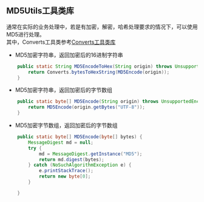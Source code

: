 ## MD5Utils工具类库<br>
通常在实际的业务处理中，若是有加密，解密，哈希处理要求的情况下，可以使用MD5进行处理。<br>
其中，Converts工具类参考[Converts工具类库](https://github.com/arden2600/Code-snippet/blob/master/Java%E4%BB%A3%E7%A0%81%E5%BA%93/%E5%B7%A5%E5%85%B7%E7%B1%BB%E5%BA%93/ConvertsUtils.md)<br>

* MD5加密字符串，返回加密后的16进制字符串<br>
```java
	public static String MD5EncodeToHex(String origin) throws UnsupportedEncodingException {
		return Converts.bytesToHexString(MD5Encode(origin));
	}
```
* MD5加密字符串，返回加密后的字节数组<br>
```java
	public static byte[] MD5Encode(String origin) throws UnsupportedEncodingException {
		return MD5Encode(origin.getBytes("UTF-8"));
	}
```
* MD5加密字节数组，返回加密后的字节数组<br>
```java
	public static byte[] MD5Encode(byte[] bytes) {
		MessageDigest md = null;
		try {
			md = MessageDigest.getInstance("MD5");
			return md.digest(bytes);
		} catch (NoSuchAlgorithmException e) {
			e.printStackTrace();
			return new byte[0];
		}

	}
```